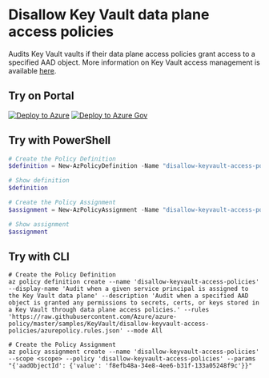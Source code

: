 # Disallow Key Vault data plane access policies

Audits Key Vault vaults if their data plane access policies grant access to a specified AAD object. More information on Key Vault access management is available [here](https://docs.microsoft.com/en-us/azure/key-vault/key-vault-secure-your-key-vault).

## Try on Portal

[![Deploy to Azure](http://azuredeploy.net/deploybutton.png)](https://portal.azure.com/#blade/Microsoft_Azure_Policy/CreatePolicyDefinitionBlade/uri/https%3A%2F%2Fraw.githubusercontent.com%2FAzure%2Fazure-policy%2Fmaster%2Fsamples%2FKeyVault%2Fdisallow-keyvault-access-policies%2Fazurepolicy.json)
[![Deploy to Azure Gov](https://docs.microsoft.com/azure/governance/policy/media/deploy/deployGovbutton.png)](https://portal.azure.us/?#blade/Microsoft_Azure_Policy/CreatePolicyDefinitionBlade/uri/https%3A%2F%2Fraw.githubusercontent.com%2FAzure%2Fazure-policy%2Fmaster%2Fsamples%2FKeyVault%2Fdisallow-keyvault-access-policies%2Fazurepolicy.json)

## Try with PowerShell

````powershell
# Create the Policy Definition
$definition = New-AzPolicyDefinition -Name "disallow-keyvault-access-policies" -DisplayName "Audit when a given service principal is assigned to the Key Vault data plane" -description "Audit when a specified AAD object is granted any permissions to secrets, certs, or keys stored in a Key Vault through data plane access policies." -Policy 'https://raw.githubusercontent.com/Azure/azure-policy/master/samples/KeyVault/disallow-keyvault-access-policies/azurepolicy.rules.json' -Mode All

# Show definition
$definition

# Create the Policy Assignment
$assignment = New-AzPolicyAssignment -Name "disallow-keyvault-access-policies" -Scope <scope> -PolicyDefinition $definition -aadObjectId f8efb48a-34e8-4ee6-b31f-133a05248f9c

# Show assignment
$assignment
````

## Try with CLI

````cli
# Create the Policy Definition
az policy definition create --name 'disallow-keyvault-access-policies' --display-name 'Audit when a given service principal is assigned to the Key Vault data plane' --description 'Audit when a specified AAD object is granted any permissions to secrets, certs, or keys stored in a Key Vault through data plane access policies.' --rules 'https://raw.githubusercontent.com/Azure/azure-policy/master/samples/KeyVault/disallow-keyvault-access-policies/azurepolicy.rules.json' --mode All

# Create the Policy Assignment
az policy assignment create --name 'disallow-keyvault-access-policies' --scope <scope> --policy 'disallow-keyvault-access-policies' --params "{'aadObjectId': {'value': 'f8efb48a-34e8-4ee6-b31f-133a05248f9c'}}"
````
